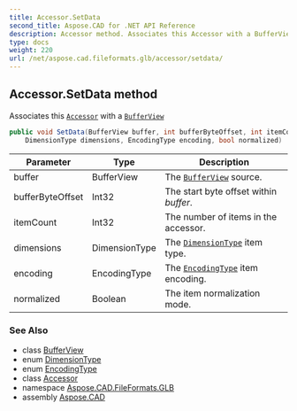 ```yaml
---
title: Accessor.SetData
second_title: Aspose.CAD for .NET API Reference
description: Accessor method. Associates this Accessor with a BufferView
type: docs
weight: 220
url: /net/aspose.cad.fileformats.glb/accessor/setdata/
---
```

## Accessor.SetData method

Associates this [`Accessor`](../) with a [`BufferView`](../../bufferview/)

```csharp
public void SetData(BufferView buffer, int bufferByteOffset, int itemCount, 
    DimensionType dimensions, EncodingType encoding, bool normalized)
```

| Parameter | Type | Description |
| --- | --- | --- |
| buffer | BufferView | The [`BufferView`](../../bufferview/) source. |
| bufferByteOffset | Int32 | The start byte offset within *buffer*. |
| itemCount | Int32 | The number of items in the accessor. |
| dimensions | DimensionType | The [`DimensionType`](../../dimensiontype/) item type. |
| encoding | EncodingType | The [`EncodingType`](../../encodingtype/) item encoding. |
| normalized | Boolean | The item normalization mode. |

### See Also

* class [BufferView](../../bufferview/)
* enum [DimensionType](../../dimensiontype/)
* enum [EncodingType](../../encodingtype/)
* class [Accessor](../)
* namespace [Aspose.CAD.FileFormats.GLB](../../../aspose.cad.fileformats.glb/)
* assembly [Aspose.CAD](../../../)


